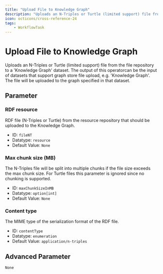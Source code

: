 ```yaml
---
title: "Upload File to Knowledge Graph"
description: "Uploads an N-Triples or Turtle (limited support) file from the file repository to a 'Knowledge Graph' dataset. The output of this operatorcan be the input of datasets that support graph store file upload, e.g. 'Knowledge Graph'. The file will be uploaded to the graph specified in that dataset."
icon: octicons/cross-reference-24
tags: 
    - WorkflowTask
---
```

# Upload File to Knowledge Graph
<!-- This file was generated - DO NOT CHANGE IT MANUALLY -->



Uploads an N-Triples or Turtle (limited support) file from the file repository to a 'Knowledge Graph' dataset. The output of this operatorcan be the input of datasets that support graph store file upload, e.g. 'Knowledge Graph'. The file will be uploaded to the graph specified in that dataset.


## Parameter

### RDF resource

RDF file (N-Triples or Turtle) from the resource repository that should be uploaded to the Knowledge Graph.

- ID: `fileNT`
- Datatype: `resource`
- Default Value: `None`



### Max chunk size (MB)

The N-Triples file will be split into multiple chunks if the file size exceeds the max chunk size. For Turtle files this parameter is ignored since no chunking is supported.

- ID: `maxChunkSizeInMB`
- Datatype: `option[int]`
- Default Value: `None`



### Content type

The MIME type of the serialization format of the RDF file.

- ID: `contentType`
- Datatype: `enumeration`
- Default Value: `application/n-triples`





## Advanced Parameter

`None`